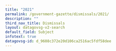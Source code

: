 ```yaml
---
title: "2021"
permalink: /government-gazette/dismissals/2021/
description: ""
third_nav_title: Dismissals
layout: datagovsg-v2-search
default_field: Subject
infotext: true
datagovsg-id: d_9608c372e20d106ca2516ac5fdf58dee
---
```

